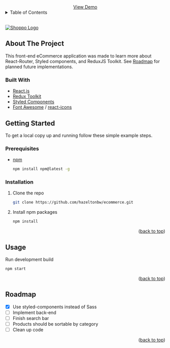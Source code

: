 <div align="center">
    <a href="https://funny-elf-0ba76e.netlify.app/">View Demo</a>
</div>

<!-- TABLE OF CONTENTS -->
<details>
  <summary>Table of Contents</summary>
  <ol>
    <li>
      <a href="#about-the-project">About The Project</a>
      <ul>
        <li><a href="#built-with">Built With</a></li>
      </ul>
    </li>
    <li>
      <a href="#getting-started">Getting Started</a>
      <ul>
        <li><a href="#prerequisites">Prerequisites</a></li>
        <li><a href="#installation">Installation</a></li>
      </ul>
    </li>
    <li><a href="#usage">Usage</a></li>
    <li><a href="#roadmap">Roadmap</a></li>
  </ol>
</details>

<br>

[![Shoppo Logo][product-logo]](https://funny-elf-0ba76e.netlify.app/)

## About The Project
This front-end eCommerce application was made to learn more about React-Router, Styled components, and ReduxJS Toolkit.
See [Roadmap](#roadmap) for planned future implementations.

### Built With

* [React.js](https://reactjs.org/)
* [Redux Toolkit](https://redux-toolkit.js.org/)
* [Styled Components](https://styled-components.com/)
* [Font Awesome](https://fontawesome.com/v5/docs/web/use-with/react) / [react-icons](https://react-icons.github.io/react-icons/)

<!-- GETTING STARTED -->
## Getting Started

To get a local copy up and running follow these simple example steps.

### Prerequisites

* [npm](https://docs.npmjs.com/downloading-and-installing-node-js-and-npm) 
  ```bash
  npm install npm@latest -g
  ```

### Installation

1. Clone the repo
   ```bash
   git clone https://github.com/hazeltonbw/ecommerce.git
   ```
2. Install npm packages
   ```bash
   npm install
   ```

<p align="right">(<a href="#top">back to top</a>)</p>



<!-- USAGE EXAMPLES -->
## Usage
Run development build
```bash
npm start
```

<p align="right">(<a href="#top">back to top</a>)</p>



<!-- ROADMAP -->
## Roadmap

- [x] Use styled-components instead of Sass
- [ ] Implement back-end
- [ ] Finish search bar
- [ ] Products should be sortable by category
- [ ] Clean up code

<p align="right">(<a href="#top">back to top</a>)</p>


<!-- MARKDOWN LINKS & IMAGES -->
<!-- https://www.markdownguide.org/basic-syntax/#reference-style-links -->
[product-logo]: https://i.imgur.com/BT7ifr3.png
